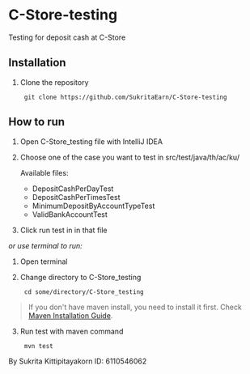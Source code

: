 # C-Store-testing
Testing for deposit cash at C-Store

## Installation

1. Clone the repository

        git clone https://github.com/SukritaEarn/C-Store-testing

## How to run

1. Open C-Store_testing file with IntelliJ IDEA

2. Choose one of the case you want to test in src/test/java/th/ac/ku/

    Available files:

    * DepositCashPerDayTest
    * DepositCashPerTimesTest
    * MinimumDepositByAccountTypeTest
    * ValidBankAccountTest

3. Click run test in in that file

_or use terminal to run:_

1. Open terminal

2. Change directory to C-Store_testing

        cd some/directory/C-Store_testing

> If you don't have maven install, you need to install it first.
> Check [Maven Installation Guide](https://maven.apache.org/install.html).

3. Run test with maven command
        
        mvn test

By Sukrita Kittipitayakorn ID: 6110546062